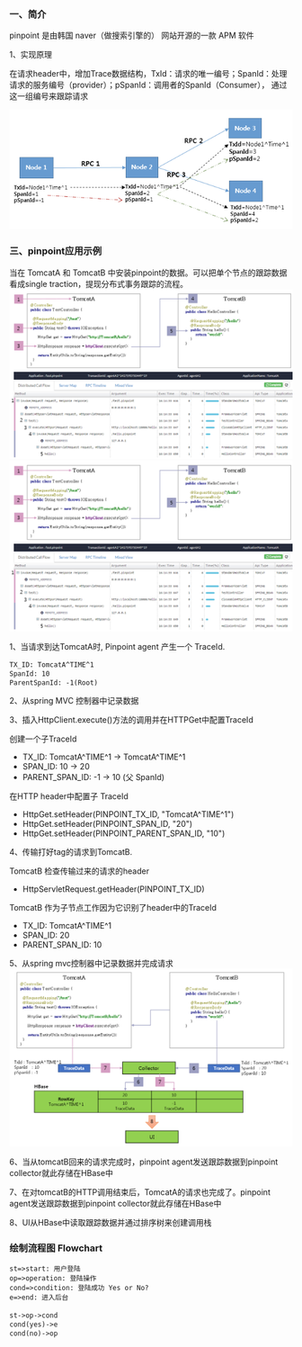 ### 一、简介

pinpoint 是由韩国 naver（做搜索引擎的） 网站开源的一款 APM 软件

1、实现原理

在请求header中，增加Trace数据结构，TxId：请求的唯一编号；SpanId：处理请求的服务编号（provider）；pSpanId：调用者的SpanId（Consumer），
通过这一组编号来跟踪请求

![](image/pinpoint-1.png)


### 三、pinpoint应用示例

当在 TomcatA 和 TomcatB 中安装pinpoint的数据。可以把单个节点的跟踪数据看成single traction，提现分布式事务跟踪的流程。
![](image/pinpoint-demo-1.png)
![](image/pinpoint-demo-2.png)

1、当请求到达TomcatA时, Pinpoint agent 产生一个 TraceId.

    TX_ID: TomcatA^TIME^1
    SpanId: 10
    ParentSpanId: -1(Root)

2、从spring MVC 控制器中记录数据

3、插入HttpClient.execute()方法的调用并在HTTPGet中配置TraceId

创建一个子TraceId

- TX_ID: TomcatA^TIME^1 -> TomcatA^TIME^1
- SPAN_ID: 10 -> 20
- PARENT_SPAN_ID: -1 -> 10 (父 SpanId)

在HTTP header中配置子 TraceId

- HttpGet.setHeader(PINPOINT_TX_ID, "TomcatA^TIME^1")
- HttpGet.setHeader(PINPOINT_SPAN_ID, "20")
- HttpGet.setHeader(PINPOINT_PARENT_SPAN_ID, "10")

4、传输打好tag的请求到TomcatB.

TomcatB 检查传输过来的请求的header
- HttpServletRequest.getHeader(PINPOINT_TX_ID)

TomcatB 作为子节点工作因为它识别了header中的TraceId
- TX_ID: TomcatA^TIME^1
- SPAN_ID: 20
- PARENT_SPAN_ID: 10

5、从spring mvc控制器中记录数据并完成请求
![](image/pinpoint-demo-3.png)

6、当从tomcatB回来的请求完成时，pinpoint agent发送跟踪数据到pinpoint collector就此存储在HBase中

7、在对tomcatB的HTTP调用结束后，TomcatA的请求也完成了。pinpoint agent发送跟踪数据到pinpoint collector就此存储在HBase中

8、UI从HBase中读取跟踪数据并通过排序树来创建调用栈


### 绘制流程图 Flowchart

```flow
st=>start: 用户登陆
op=>operation: 登陆操作
cond=>condition: 登陆成功 Yes or No?
e=>end: 进入后台

st->op->cond
cond(yes)->e
cond(no)->op
```


